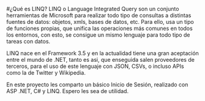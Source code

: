 #¿Qué es LINQ?
LINQ o Language Integrated Query son un conjunto herramientas de Microsoft para realizar todo tipo de consultas a distintas fuentes de datos: objetos, xmls, bases de datos, etc. Para ello, usa un tipo de funciones propias, que unifica las operaciones más comunes en todos los entornos, con esto, se consigue un mismo lenguaje para todo tipo de tareas con datos.

LINQ nace en el Framework 3.5 y en la actualidad tiene una gran aceptación entre el mundo de .NET, tanto es asi, que enseguida salen proveedores de terceros, para el uso de este lenguaje con JSON, CSVs, o incluso APIs como la de Twitter y Wikipedia.

En este proyecto les comparto un básico Inicio de Sesión, realizado con ASP .NET, C# y LINQ. Espero les sea de utilidad.